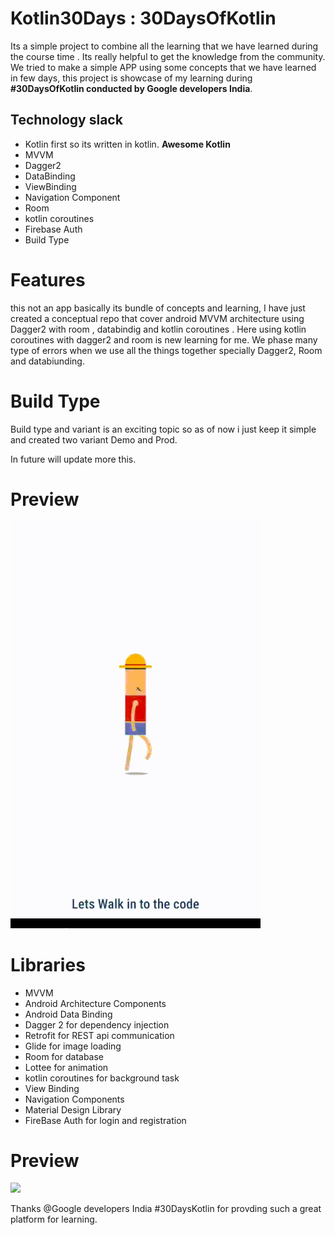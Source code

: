 # Kotlin30Days : 30DaysOfKotlin

Its a simple project to combine all the learning that we have learned during the course time . 
Its really helpful to get the knowledge from the community. 
We tried to make a simple APP using some concepts that we have learned in few days, this project is showcase of my learning during **#30DaysOfKotlin conducted by Google developers India**.

## Technology slack 
- Kotlin first so its written in kotlin.  **Awesome Kotlin**
- MVVM 
- Dagger2
- DataBinding 
- ViewBinding
- Navigation Component 
- Room 
-  kotlin coroutines 
- Firebase Auth
- Build Type 

# Features
 this not an app basically its bundle of concepts and learning,  I have just created a conceptual repo that cover android MVVM architecture using Dagger2 with room , databindig and  kotlin coroutines . Here using  kotlin coroutines  with dagger2 and room is new learning for me. 
We phase many type of errors when we use all the things together specially Dagger2, Room and databiunding. 

# Build Type
Build type and variant is an exciting topic so as of now i just keep it simple and created two variant Demo and Prod. 

In future  will update more this. 

# Preview 

![](https://github.com/AmandeepTomar/Kotlin30Days/blob/master/preview/preview.gif)

# Libraries
- MVVM
- Android Architecture Components
- Android Data Binding
- Dagger 2 for dependency injection
- Retrofit for REST api communication
- Glide for image loading
- Room for database
- Lottee for animation
- kotlin coroutines for background task 
- View Binding
- Navigation Components
- Material Design Library 
- FireBase Auth for login and registration

# Preview 
![](https://github.com/AmandeepTomar/Kotlin30Days/blob/master/preview/30DaysKotlin.gif)

Thanks @Google developers India #30DaysKotlin for provding such a great platform for learning.


